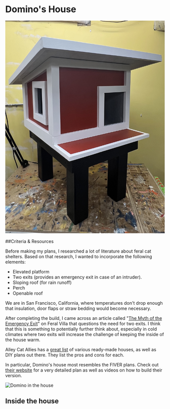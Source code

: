 # Domino's House

![Front view of Domino's House](Pictures/IMG_0609.jpg)

##Criteria & Resources

Before making my plans, I researched a lot of literature about feral cat shelters. Based on that research, I wanted to incorporate the following elements:
* Elevated platform
* Two exits (provides an emergency exit in case of an intruder).
* Sloping roof (for rain runoff)
* Perch
* Openable roof

We are in San Francisco, California, where temperatures don't drop enough that insulation, door flaps or straw bedding would become necessary.

After completing the build, I came across an article called "[The Myth of the Emergency Exit](https://feralvilla-com.3dcartstores.com/The-Myth-of-the-Emergency-Exit_ep_43.html)" on Feral Villa that questions the need for two exits. I think that this is something to potentially further think about, especially in cold climates where two exits will increase the challenge of keeping the inside of the house warm.

Alley Cat Allies has a [great list](https://www.alleycat.org/resources/feral-cat-shelter-options-gallery/) of various ready-made houses, as well as DIY plans out there. They list the pros and cons for each.

In particular, Domino's house most resembles the FIVER plans. Check out [their website](http://www.fivercats.com) for a very detailed plan as well as videos on how to build their version.


![Domino in the house]()

## Inside the house

